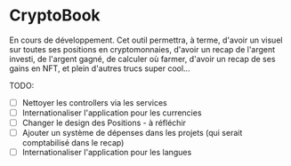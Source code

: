 # CryptoBook

En cours de développement.
Cet outil permettra, à terme, d'avoir un visuel sur toutes ses positions en cryptomonnaies, d'avoir un recap de l'argent investi, de l'argent gagné, de calculer où farmer, d'avoir un recap de ses gains en NFT, et plein d'autres trucs super cool...

TODO:
- [ ] Nettoyer les controllers via les services
- [ ] Internationaliser l'application pour les currencies
- [ ] Changer le design des Positions - à réfléchir
- [ ] Ajouter un système de dépenses dans les projets (qui serait comptabilisé dans le recap)
- [ ] Internationaliser l'application pour les langues